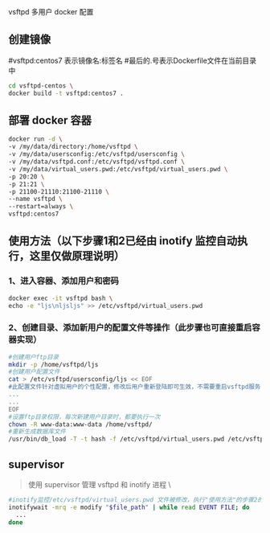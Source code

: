 
vsftpd 多用户 docker 配置

## 创建镜像
#vsftpd:centos7 表示镜像名:标签名
#最后的.号表示Dockerfile文件在当前目录中
```sh
cd vsftpd-centos \
docker build -t vsftpd:centos7 .
```

## 部署 docker 容器
```sh
docker run -d \
-v /my/data/directory:/home/vsftpd \
-v /my/data/usersconfig:/etc/vsftpd/usersconfig \
-v /my/data/vsftpd.conf:/etc/vsftpd/vsftpd.conf \
-v /my/data/virtual_users.pwd:/etc/vsftpd/virtual_users.pwd \
-p 20:20 \
-p 21:21 \
-p 21100-21110:21100-21110 \
--name vsftpd \
--restart=always \
vsftpd:centos7
```

## 使用方法（以下步骤1和2已经由 inotify 监控自动执行，这里仅做原理说明）
### 1、进入容器、添加用户和密码
```sh
docker exec -it vsftpd bash \
echo -e "ljs\nljsljs" >> /etc/vsftpd/virtual_users.pwd
```
### 2、创建目录、添加新用户的配置文件等操作（此步骤也可直接重启容器实现）
```sh
#创建用户ftp目录
mkdir -p /home/vsftpd/ljs
#创建用户配置文件
cat > /etc/vsftpd/usersconfig/ljs << EOF
#此配置文件针对虚拟用户的个性配置，修改后用户重新登陆即可生效，不需要重启vsftpd服务
...
...
EOF
#设置ftp目录权限，每次新建用户目录时，都要执行一次
chown -R www-data:www-data /home/vsftpd/
#重新生成数据库文件
/usr/bin/db_load -T -t hash -f /etc/vsftpd/virtual_users.pwd /etc/vsftpd/virtual_users.db
```
## supervisor
>使用 supervisor 管理 vsftpd 和 inotify 进程 \
```sh
#inotify监控/etc/vsftpd/virtual_users.pwd 文件被修改，执行"使用方法"的步骤2的4条命令，即可登陆ftp
inotifywait -mrq -e modify "$file_path" | while read EVENT FILE; do
  ...
done
```
